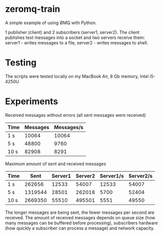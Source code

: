 zeromq-train
============

A simple example of using ØMQ with Python.

1 publisher (client) and 2 subscribers (server1, server2).
The client publishes text messages into a socket and two servers receive them: server1 - writes messages to a file,
server2 - writes messages to shell.

Testing
=======

The scripts were tested locally on my MacBook Air, 8 Gb memory, Intel i5-4250U

Experiments
===========

Received messages without errors (all sent messages were received)

| Time | Messages   | Messages/s |
| ---- | ---------- | ---------- |
| 1 s  | 10064      | 10064     |
| 5 s  | 48800      | 9760      |
| 10 s | 82908      | 8291      |


Maximum amount of sent and received messages

| Time | Sent    | Server1 | Server2 | Server1/s | Server2/s |
| ---- | ------- | ------- | ------- | --------- | --------- |
| 1 s  | 262656  | 12533   | 54007   | 12533     | 54007     |
| 5 s  | 1319544 | 28501   | 262018  | 5700      | 52404     |
| 10 s | 2669350 | 55510   | 495501  | 5551      | 49550     |


The longer messages are being sent, the fewer messages per second are received. The amount of received messages depends
on queue size (how many messages can be buffered before processing), subscribers hardware (how quickly a subscriber can
process a message) and network capacity.
